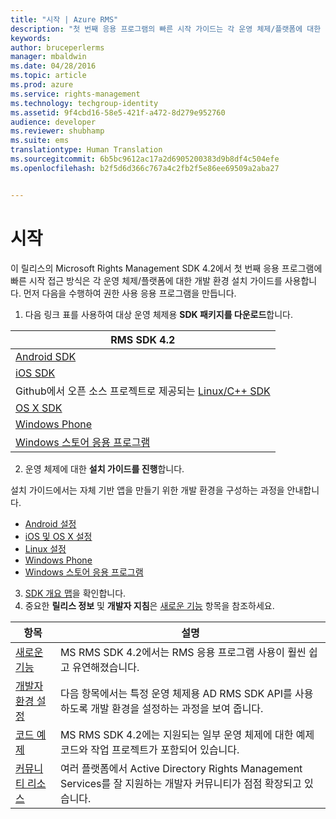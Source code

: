 ```yaml
---
title: "시작 | Azure RMS"
description: "첫 번째 응용 프로그램의 빠른 시작 가이드는 각 운영 체제/플랫폼에 대한 개발 환경 설치 가이드를 통해 제공됩니다."
keywords: 
author: bruceperlerms
manager: mbaldwin
ms.date: 04/28/2016
ms.topic: article
ms.prod: azure
ms.service: rights-management
ms.technology: techgroup-identity
ms.assetid: 9f4cbd16-58e5-421f-a472-8d279e952760
audience: developer
ms.reviewer: shubhamp
ms.suite: ems
translationtype: Human Translation
ms.sourcegitcommit: 6b5bc9612ac17a2d6905200383d9b8df4c504efe
ms.openlocfilehash: b2f5d6d366c767a4c2fb2f5e86ee69509a2aba27


---
```


# 시작

이 릴리스의 Microsoft Rights Management SDK 4.2에서 첫 번째 응용 프로그램에 빠른 시작 접근 방식은 각 운영 체제/플랫폼에 대한 개발 환경 설치 가이드를 사용합니다. 먼저 다음을 수행하여 권한 사용 응용 프로그램을 만듭니다.

1. 다음 링크 표를 사용하여 대상 운영 체제용 **SDK 패키지를 다운로드**합니다.

  |RMS SDK 4.2|
  |---------------|
  |[Android SDK](http://Go.Microsoft.Com/FWLink/p/?LinkId=404271)|
  |[iOS SDK](http://Go.Microsoft.Com/FWLink/p/?LinkId=404272)|
  |Github에서 오픈 소스 프로젝트로 제공되는 [Linux/C++ SDK](https://github.com/AzureAD/rms-sdk-for-cpp)|
  |[OS X SDK](http://Go.Microsoft.Com/FWLink/p/?LinkId=404273)|
  |[Windows Phone](http://go.microsoft.com/fwlink/p/?LinkId=524758)|
  |[Windows 스토어 응용 프로그램](http://go.microsoft.com/fwlink/p/?LinkID=526163)|

2. 운영 체제에 대한 **설치 가이드를 진행**합니다.

  설치 가이드에서는 자체 기반 앱을 만들기 위한 개발 환경을 구성하는 과정을 안내합니다.
  - [Android 설정](android-sdk.md)
  - [iOS 및 OS X 설정](ios-sdk.md)          
  - [Linux 설정](linux-setup.md)              
  - [Windows Phone](windows-phone-apps.md)     
  - [Windows 스토어 응용 프로그램](winrt-sdk.md)

3. [SDK 개요 맵](api-reference-4-2.md)을 확인합니다.
4. 중요한 **릴리스 정보** 및 **개발자 지침**은 [새로운 기능](release-notes.md) 항목을 참조하세요.

  |항목|설명|
  |-----|-----------|
  |[새로운 기능](release-notes.md)|MS RMS SDK 4.2에서는 RMS 응용 프로그램 사용이 훨씬 쉽고 유연해졌습니다.|
  |[개발자 환경 설정](setup-developer-environment.md)|다음 항목에서는 특정 운영 체제용 AD RMS SDK API를 사용하도록 개발 환경을 설정하는 과정을 보여 줍니다.|
  |[코드 예제](code-examples.md)|MS RMS SDK 4.2에는 지원되는 일부 운영 체제에 대한 예제 코드와 작업 프로젝트가 포함되어 있습니다.|
  |[커뮤니티 리소스](community-resources.md)|여러 플랫폼에서 Active Directory Rights Management Services를 잘 지원하는 개발자 커뮤니티가 점점 확장되고 있습니다.|



<!--HONumber=Jul16_HO3-->


